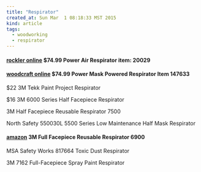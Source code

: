 ```yaml
---
title: "Respirator"
created_at: Sun Mar  1 08:18:33 MST 2015
kind: article
tags:
  - woodworking
  - respirator
---
```


#### [rockler online](http://www.rockler.com/power-air-respirator) $74.99 Power Air Respirator item: 20029

#### [woodcraft online](http://www.woodcraft.com/Product/147633/Power-Mask-Powered-Respirator.aspx) $74.99 Power Mask Powered Respirator Item 147633

$22 3M Tekk Paint Project Respirator

$16 3M 6000 Series Half Facepiece Respirator

3M Half Facepiece Reusable Respirator 7500

North Safety 550030L 5500 Series Low Maintenance Half Mask Respirator

#### [amazon](http://www.amazon.com/3M-Facepiece-Reusable-Respirator-Multiple/dp/B007QY8WTY) 3M Full Facepiece Reusable Respirator 6900

MSA Safety Works 817664 Toxic Dust Respirator

3M 7162 Full-Facepiece Spray Paint Respirator

